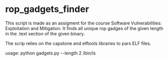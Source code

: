 # rop_gadgets_finder
This script is made as an assigment for the course Software Vulnerabilities: Exploitation and Mitigation. It finds all unique rop gadges of the given length in the .text section of the given binary.

The scrip relies on the capstone and elftools libraries to pars ELF files.

usage:
python gadgets.py --length 2 /bin/ls
